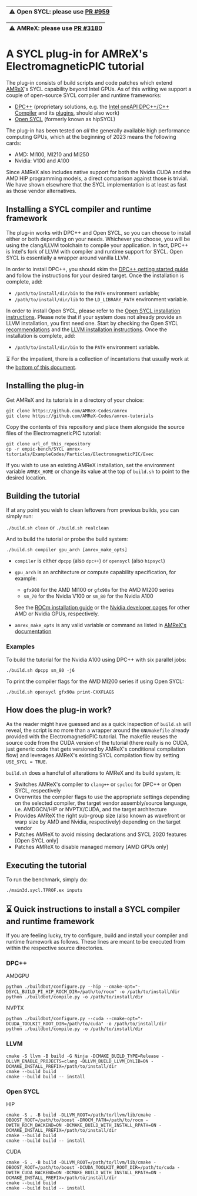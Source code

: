 | :warning: Open SYCL: please use [PR #959](https://github.com/OpenSYCL/OpenSYCL/pull/959) |
|-----------------------------------------------------------------------|

| :warning: AMReX: please use [PR #3180](https://github.com/AMReX-Codes/amrex/pull/3180) |
|-----------------------------------------------------------------------|

# A SYCL plug-in for AMReX's ElectromagneticPIC tutorial

The plug-in consists of build scripts and code patches which extend
[AMReX](https://amrex-codes.github.io)'s SYCL capability beyond Intel GPUs.
As of this writing we support a couple of open-source SYCL compiler and runtime
frameworks:
- [DPC++](https://github.com/intel/llvm) (proprietary solutions, e.g. the
[Intel oneAPI DPC++/C++ Compiler](https://www.intel.com/content/www/us/en/developer/tools/oneapi/dpc-compiler.html)
and its [plugins](https://codeplay.com/portal/blogs/2022/12/16/bringing-nvidia-and-amd-support-to-oneapi.html),
should also work)
- [Open SYCL](https://github.com/OpenSYCL/OpenSYCL) (formerly known as hipSYCL)

The plug-in has been tested on _all_ the generally available high performance
computing GPUs, which at the beginning of 2023 means the following cards:

- AMD: MI100, MI210 and MI250
- Nvidia: V100 and A100

Since AMReX also includes native support for both the Nvidia CUDA and the AMD
HIP programming models, a direct comparison against those is trivial. We have
shown elsewhere that the SYCL implementation is at least as fast as those
vendor alternatives.

## Installing a SYCL compiler and runtime framework

The plug-in works with DPC++ and Open SYCL, so you can choose to install either
or both depending on your needs. Whichever you choose, you will be using the
clang/LLVM toolchain to compile your application.
In fact, DPC++ is Intel's fork of LLVM with compiler and runtime support for
SYCL. Open SYCL is essentially a wrapper around vanilla LLVM.

In order to install DPC++, you should skim the
[DPC++ getting started guide](https://intel.github.io/llvm-docs/GetStartedGuide.html)
and follow the instructions for your desired target. Once the installation is
complete, add:
- `/path/to/install/dir/bin` to the `PATH` environment variable;
- `/path/to/install/dir/lib` to the `LD_LIBRARY_PATH` environment variable.

In order to install Open SYCL, please refer to the
[Open SYCL installation instructions](https://github.com/OpenSYCL/OpenSYCL/blob/develop/doc/installing.md).
Please note that if your system does not already provide an LLVM installation,
you first need one. Start by checking the Open SYCL
[recommendations](https://github.com/OpenSYCL/OpenSYCL/blob/develop/doc/install-llvm.md)
and the [LLVM installation instructions](https://llvm.org/docs/CMake.html).
Once the installation is
complete, add:
- `/path/to/install/dir/bin` to the `PATH` environment variable.

:hourglass_flowing_sand: For the impatient, there is a collection of
incantations that usually work at the
[bottom of this document](#hourglass-quick-instructions-to-install-a-sycl-compiler-and-runtime-framework).

## Installing the plug-in

Get AMReX and its tutorials in a directory of your choice:

```
git clone https://github.com/AMReX-Codes/amrex
git clone https://github.com/AMReX-Codes/amrex-tutorials
```

Copy the contents of this repository and place them alongside the source files
of the ElectromagneticPIC tutorial:

```
git clone url_of_this_repository
cp -r empic-bench/SYCL amrex-tutorials/ExampleCodes/Particles/ElectromagneticPIC/Exec
```

If you wish to use an existing AMReX installation, set the environment variable
`AMREX_HOME` or change its value at the top of `build.sh` to point to the
desired location.

## Building the tutorial

If at any point you wish to clean leftovers from previous builds, you can
simply run:

`./build.sh clean` or `./build.sh realclean`

And to build the tutorial or probe the build system:

`./build.sh compiler gpu_arch [amrex_make_opts]`

- `compiler` is either `dpcpp` (also `dpc++`) or `opensycl` (also `hipsycl`)
- `gpu_arch` is an architecture or compute capability specification, for
example:
    - `gfx908` for the AMD MI100 or `gfx90a` for the AMD MI200 series
    - `sm_70` for the Nvidia V100 or `sm_80` for the Nvidia A100

    See the
    [ROCm installation guide](https://docs.amd.com/bundle/ROCm-Installation-Guide-v5.4.3/page/Prerequisites.html#d5434e299)
    or the
    [Nvidia developer pages](https://developer.nvidia.com/cuda-gpus) for other
    AMD or Nvidia GPUs, respectively.
- `amrex_make_opts` is any valid variable or command as listed in
[AMReX's documentation](https://amrex-codes.github.io/amrex/docs_html/BuildingAMReX.html)

### Examples

To build the tutorial for the Nvidia A100 using DPC++ with six parallel jobs:

`./build.sh dpcpp sm_80 -j6`

To print the compiler flags for the AMD MI200 series if using Open SYCL:

`./build.sh opensycl gfx90a print-CXXFLAGS` 

## How does the plug-in work?

As the reader might have guessed and as a quick inspection of `build.sh` will
reveal, the script is no more than a wrapper around the `GNUmakefile` already
provided with the ElectromagneticPIC tutorial.
The makefile reuses the source code from the CUDA version of the tutorial
(there really is no CUDA, just generic code that gets versioned by AMReX's
conditional compilation flow) and leverages AMReX's existing SYCL compilation
flow by setting `USE_SYCL = TRUE`.

`build.sh` does a handful of alterations to AMReX and its build system, it:
- Switches AMReX's compiler to `clang++` or `syclcc` for DPC++ or Open SYCL,
respectively
- Overwrites the compiler flags to use the appropriate settings depending on
the selected compiler, the target vendor assembly/source language, i.e.
AMDGCN/HIP or NVPTX/CUDA, and the target architecture
- Provides AMReX the right sub-group size (also known as wavefront or warp size
by AMD and Nvidia, respectively) depending on the target vendor
- Patches AMReX to avoid missing declarations and SYCL 2020 features
[Open SYCL only]
- Patches AMReX to disable managed memory [AMD GPUs only]

## Executing the tutorial

To run the benchmark, simply do:

`./main3d.sycl.TPROF.ex inputs`

## :hourglass: Quick instructions to install a SYCL compiler and runtime framework

If you are feeling lucky, try to configure, build and install your compiler and
runtime framework as follows. These lines are meant to be executed from within
the respective source directories.

### DPC++

AMDGPU
```
python ./buildbot/configure.py --hip --cmake-opt="-DSYCL_BUILD_PI_HIP_ROCM_DIR=/path/to/rocm" -o /path/to/install/dir
python ./buildbot/compile.py -o /path/to/install/dir
```

NVPTX
```
python ./buildbot/configure.py --cuda --cmake-opt="-DCUDA_TOOLKIT_ROOT_DIR=/path/to/cuda" -o /path/to/install/dir
python ./buildbot/compile.py -o /path/to/install/dir
```

### LLVM
```
cmake -S llvm -B build -G Ninja -DCMAKE_BUILD_TYPE=Release -DLLVM_ENABLE_PROJECTS=clang -DLLVM_BUILD_LLVM_DYLIB=ON -DCMAKE_INSTALL_PREFIX=/path/to/install/dir
cmake --build build
cmake --build build -- install
```

### Open SYCL

HIP
```
cmake -S . -B build -DLLVM_ROOT=/path/to/llvm/lib/cmake -DBOOST_ROOT=/path/to/boost -DROCM_PATH=/path/to/rocm -DWITH_ROCM_BACKEND=ON -DCMAKE_BUILD_WITH_INSTALL_RPATH=ON -DCMAKE_INSTALL_PREFIX=/path/to/install/dir
cmake --build build
cmake --build build -- install
```

CUDA
```
cmake -S . -B build -DLLVM_ROOT=/path/to/llvm/lib/cmake -DBOOST_ROOT=/path/to/boost -DCUDA_TOOLKIT_ROOT_DIR=/path/to/cuda -DWITH_CUDA_BACKEND=ON -DCMAKE_BUILD_WITH_INSTALL_RPATH=ON -DCMAKE_INSTALL_PREFIX=/path/to/install/dir
cmake --build build
cmake --build build -- install
```
